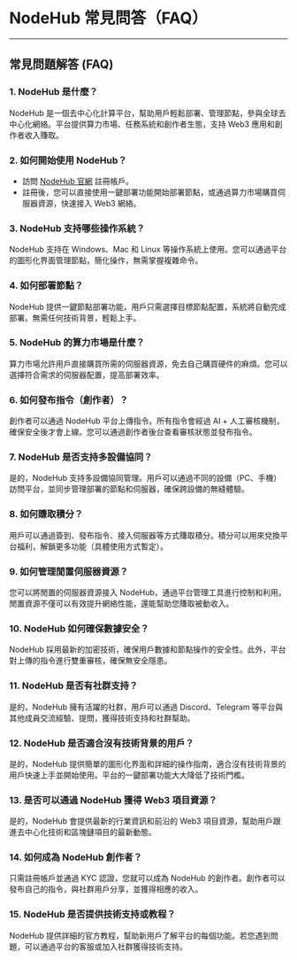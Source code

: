 # NodeHub 常見問答（FAQ）

***

## 常見問題解答 (FAQ)

### 1. NodeHub 是什麼？

NodeHub 是一個去中心化計算平台，幫助用戶輕鬆部署、管理節點，參與全球去中心化網絡。平台提供算力市場、任務系統和創作者生態，支持 Web3 應用和創作者收入賺取。

### 2. 如何開始使用 NodeHub？

* 訪問 [NodeHub 官網](https://hub.node-x.xyz/) 註冊帳戶。
* 註冊後，您可以直接使用一鍵部署功能開始部署節點，或通過算力市場購買伺服器資源，快速接入 Web3 網絡。

### 3. NodeHub 支持哪些操作系統？

NodeHub 支持在 Windows、Mac 和 Linux 等操作系統上使用。您可以通過平台的圖形化界面管理節點，簡化操作，無需掌握複雜命令。

### 4. 如何部署節點？

NodeHub 提供一鍵節點部署功能，用戶只需選擇目標節點配置，系統將自動完成部署。無需任何技術背景，輕鬆上手。

### 5. NodeHub 的算力市場是什麼？

算力市場允許用戶直接購買所需的伺服器資源，免去自己購買硬件的麻煩。您可以選擇符合需求的伺服器配置，提高部署效率。

### 6. 如何發布指令（創作者）？

創作者可以通過 NodeHub 平台上傳指令。所有指令會經過 AI + 人工審核機制，確保安全後才會上線。您可以通過創作者後台查看審核狀態並發布指令。

### 7. NodeHub 是否支持多設備協同？

是的，NodeHub 支持多設備協同管理。用戶可以通過不同的設備（PC、手機）訪問平台，並同步管理部署的節點和伺服器，確保跨設備的無縫體驗。

### 8. 如何賺取積分？

用戶可以通過簽到、發布指令、接入伺服器等方式賺取積分。積分可以用來兌換平台福利，解鎖更多功能（具體使用方式暫定）。

### 9. 如何管理閒置伺服器資源？

您可以將閒置的伺服器資源接入 NodeHub，通過平台管理工具進行控制和利用。閒置資源不僅可以有效提升網絡性能，還能幫助您賺取被動收入。

### 10. NodeHub 如何確保數據安全？

NodeHub 採用最新的加密技術，確保用戶數據和節點操作的安全性。此外，平台對上傳的指令進行雙重審核，確保無安全隱患。

### 11. NodeHub 是否有社群支持？

是的，NodeHub 擁有活躍的社群，用戶可以通過 Discord、Telegram 等平台與其他成員交流經驗、提問，獲得技術支持和社群幫助。

### 12. NodeHub 是否適合沒有技術背景的用戶？

是的，NodeHub 提供簡單的圖形化界面和詳細的操作指南，適合沒有技術背景的用戶快速上手並開始使用。平台的一鍵部署功能大大降低了技術門檻。

### 13. 是否可以通過 NodeHub 獲得 Web3 項目資源？

是的，NodeHub 會提供最新的行業資訊和前沿的 Web3 項目資源，幫助用戶跟進去中心化技術和區塊鏈項目的最新動態。

### 14. 如何成為 NodeHub 創作者？

只需註冊帳戶並通過 KYC 認證，您就可以成為 NodeHub 的創作者。創作者可以發布自己的指令，與社群用戶分享，並獲得相應的收入。

### 15. NodeHub 是否提供技術支持或教程？

NodeHub 提供詳細的官方教程，幫助新用戶了解平台的每個功能。若您遇到問題，可以通過平台的客服或加入社群獲得技術支持。
